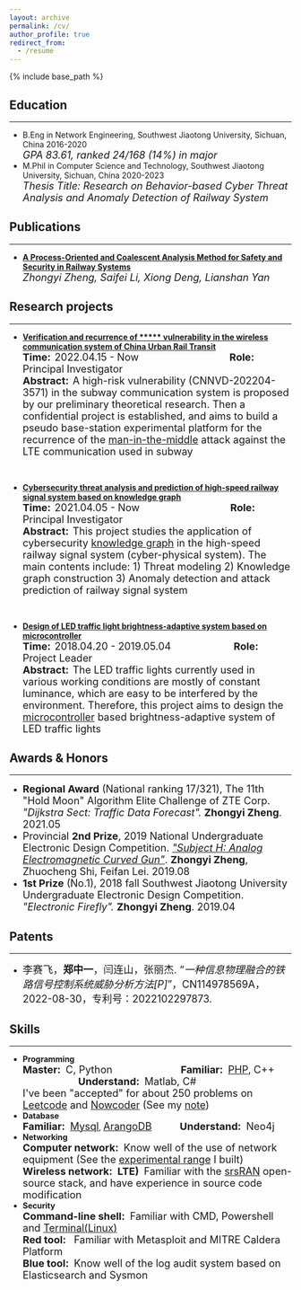 ```yaml
---
layout: archive
permalink: /cv/
author_profile: true
redirect_from:
  - /resume
---
```


{% include base_path %}

## Education 
<hr>

- B.Eng in Network Engineering, Southwest Jiaotong University, Sichuan, China 2016-2020<br>
   <font size='4'><i>GPA 83.61, ranked 24/168 (14%) in major</i></font>
- M.Phil in Computer Science and Technology, Southwest Jiaotong University, Sichuan, China 2020-2023<br>
   <font size='4'><i>Thesis Title: Research on Behavior-based Cyber Threat Analysis and Anomaly Detection of Railway System</i></font>

## Publications 
<hr>

- **[A Process-Oriented and Coalescent Analysis Method for Safety and Security in Railway Systems](/publication/paper-number-1)** <br>
*<font size='4'>Zhongyi Zheng, Saifei Li, Xiong Deng, Lianshan Yan</font>*
  
## Research projects 
<hr>

- **[Verification and recurrence of \*\*\*\*\* vulnerability in the wireless communication system of China Urban Rail Transit](/projects/project1)** <br>
**<font size='4'>Time:</font>**&ensp;<font size='4'>2022.04.15 - Now &ensp;&ensp;&ensp;&ensp;&ensp;&ensp;&ensp;&ensp;&ensp;&ensp;&ensp;&ensp;&ensp;&ensp;&ensp;&ensp;&ensp;</font> **<font size='4'>Role:</font>**&ensp;<font size='4'>Principal Investigator</font> <br>
**<font size='4'>Abstract:</font>**&ensp;<font size='4'>A high-risk vulnerability (CNNVD-202204-3571) in the subway communication system is proposed by our preliminary theoretical research. Then a confidential project is established, and aims to build a pseudo base-station experimental platform for the recurrence of the <u>man-in-the-middle</u> attack against the LTE communication used in subway</font>
<br>

- **[Cybersecurity threat analysis and prediction of high-speed railway signal system based on knowledge graph](/projects/project2)** <br>
**<font size='4'>Time:</font>**&ensp;<font size='4'>2021.04.05 - Now &ensp;&ensp;&ensp;&ensp;&ensp;&ensp;&ensp;&ensp;&ensp;&ensp;&ensp;&ensp;&ensp;&ensp;&ensp;&ensp;&ensp;</font> **<font size='4'>Role:</font>**&ensp;<font size='4'>Principal Investigator</font> <br>
**<font size='4'>Abstract:</font>**&ensp;<font size='4'>This project studies the application of cybersecurity <u>knowledge graph</u> in the high-speed railway signal system (cyber-physical system). The main contents include: 1) Threat modeling 2) Knowledge graph construction 3) Anomaly detection and attack prediction of railway signal system</font>
<br>

- **[Design of LED traffic light brightness-adaptive system based on microcontroller](/projects/project3)** <br>
**<font size='4'>Time:</font>**&ensp;<font size='4'>2018.04.20 - 2019.05.04&ensp;&ensp;&ensp;&ensp;&ensp;&ensp;&ensp;&ensp;&ensp;&ensp;&ensp;&ensp;</font> **<font size='4'>Role:</font>**&ensp;<font size='4'>Project Leader</font> <br>
**<font size='4'>Abstract:</font>**&ensp;<font size='4'>The LED traffic lights currently used in various working conditions are mostly of constant luminance, which are easy to be interfered by the environment. Therefore, this project aims to design the <u>microcontroller</u> based brightness-adaptive system of LED traffic lights</font>

## Awards & Honors 
<hr>

- <font size='4'><b>Regional Award</b> (National ranking 17/321), The 11th "Hold Moon" Algorithm Elite Challenge of ZTE Corp. <i>"Dijkstra Sect: Traffic Data Forecast".</i> <b>Zhongyi Zheng</b>. 2021.05</font>
- <font size='4'>Provincial <b>2nd Prize</b>, 2019 National Undergraduate Electronic Design Competition. <i><a href="https://github.com/jayzheng98/jayzheng98.github.io/blob/master/images/nuedc.jpg?raw=true">"Subject H: Analog Electromagnetic Curved Gun"</a></i>. <b>Zhongyi Zheng</b>, Zhuocheng Shi, Feifan Lei. 2019.08</font>
- <font size='4'><b>1st Prize</b> (No.1), 2018 fall Southwest Jiaotong University Undergraduate Electronic Design Competition. <i>"Electronic Firefly".</i> <b>Zhongyi Zheng</b>. 2019.04</font>

## Patents 
<hr>

- <font size='4'>李赛飞，<b>郑中一</b>，闫连山，张丽杰. “<i>一种信息物理融合的铁路信号控制系统威胁分析方法[P]</i>”，CN114978569A，2022-08-30，专利号：2022102297873.</font>

## Skills 
<hr>

- **Programming** <br>
**<font size='4'>Master:</font>**<font size='4'>&ensp;C, Python &ensp;&ensp;&ensp;&ensp;&ensp;&ensp;&ensp;&ensp;&ensp;&ensp;&ensp;&ensp;&ensp;</font>**<font size='4'>Familiar:</font>**<font size='4'>&ensp;</font>[<font size='4'>PHP</font>](/notes/php)<font size='4'>, C++ &ensp;&ensp;&ensp;&ensp;&ensp;&ensp;&ensp;&ensp;&ensp;&ensp;&ensp;</font>**<font size='4'>Understand:</font>**<font size='4'>&ensp;Matlab, C#<br>
I've been "accepted" for about 250 problems on <u>Leetcode</u> and <u>Nowcoder</u> (See my </font>[<font size='4'>note</font>](/notes/OP)<font size='4'>)</font>
- **Database** <br>
**<font size='4'>Familiar:</font>**<font size='4'>&ensp;</font>[<font size='4'>Mysql</font>](/notes/mysql), [<font size='4'>ArangoDB</font>](/notes/arangodb)<font size='4'> &ensp;&ensp;&ensp;&ensp;&ensp;</font>**<font size='4'>Understand:</font>**<font size='4'>&ensp;Neo4j</font>
- **Networking** <br>
**<font size='4'>Computer network:</font>**<font size='4'>&ensp;Know well of the use of network equipment (See the </font>[<font size='4'>experimental range</font>](/notes/DC)<font size='4'> I built)</font><br>
**<font size='4'>Wireless network:&ensp;LTE)</font>**<font size='4'>&ensp;Familiar with the <u>srsRAN</u> open-source stack, and have experience in source code modification</font>
- **Security** <br>
**<font size='4'>Command-line shell:</font>**<font size='4'>&ensp;Familiar with CMD, Powershell and </font>[<font size='4'>Terminal(Linux)</font>](/notes/linux)<br>
**<font size='4'>Red tool:</font>**<font size='4'>&ensp; Familiar with Metasploit and MITRE Caldera Platform</font><br>
**<font size='4'>Blue tool:</font>**<font size='4'>&ensp;Know well of the log audit system based on Elasticsearch and Sysmon
<!-- - **Embedded development: (haven't touched for some time)** <br>
**<font size='4'>MCU:</font>**<font size='4'>&ensp;I (used to) master the programming on Intel 8051 and Kinetis K66, and have used the STM32 and TI MSP430 for several times</font><br>
**<font size='4'>Circuit design:</font>**<font size='4'>&ensp;Have experience in designing two-layer PCB with the Altium Designer</font><br> -->
